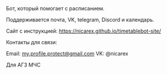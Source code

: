 Бот, который помогает с расписанием.

Поддерживается почта, VK, telegram, Discord и календарь.

Сайт с инструкцией: https://nicarex.github.io/timetablebot-site/

Контакты для связи:

Email: my.profile.protect@gmail.com VK: @nicarex

Для АГЗ МЧС
